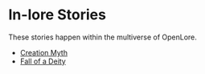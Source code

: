 # In-lore Stories

<meta property="og:description" content="These stories happen within the multiverse of OpenLore.">

These stories happen within the multiverse of OpenLore.

- [Creation Myth](creation.md)
- [Fall of a Deity](fall-of-a-deity.md)